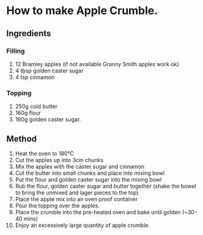 # How to make Apple Crumble. 

## Ingredients 
### Filling
1. 12 Bramley apples (if not available Granny Smith apples work ok)
1. 4 tbsp golden caster sugar
1. 4 tsp cinnamon 

### Topping
1. 250g cold butter
1. 160g flour
1. 160g golden caster sugar. 

## Method
1. Heat the oven to 180°C
1. Cut the apples up into 3cm chunks
1. Mix the apples with the caster sugar and cinnamon
1. Cut the butter into small chunks and place into mixing bowl
1. Put the flour and golden caster sugar into the mixing bowl
1. Rub the flour, golden caster sugar and butter together (shake the bowel to bring the unmixed and lager pieces to the top)
1. Place the apple mix into an oven proof container
1. Pour the topping over the apples. 
1. Place the crumble into the pre-heated oven and bake until golden (~30-40 mins)
1. Enjoy an excessively large quantity of apple crumble. 
